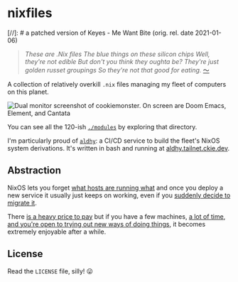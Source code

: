 # nixfiles

[//]: # a patched version of Keyes - Me Want Bite (orig. rel. date 2021-01-06)
> *These are .Nix files*
> *The blue things on these silicon chips*
> *Well, they're not edible*
> *But don't you think they oughta be?*
> *They're just golden russet groupings*
> *So they're not that good for eating.*
> [〜](https://www.youtube.com/watch?v=nwXIpjQjEy8)

A collection of relatively overkill `.nix` files managing my fleet of computers on this planet.

![Dual monitor screenshot of `cookiemonster`.
On screen are Doom Emacs, Element, and Cantata](screenshot.png)

You can see all the 120-ish [`./modules`](https://github.com/ckiee/nixfiles/tree/master/modules)
by exploring that directory.

I'm particularly proud of
[`aldhy`](https://github.com/ckiee/nixfiles/tree/master/modules/services/aldhy/): 
a CI/CD service to build the fleet's NixOS system derivations.
It's written in bash and running at
[aldhy.tailnet.ckie.dev](https://aldhy.tailnet.ckie.dev).

## Abstraction
NixOS lets you forget
[what hosts are running what](https://github.com/ckiee/nixfiles/blob/0560c489fca45d40aebb2ed9251b34dd6d233b4d/bin/c#L64)
and once you deploy a new service
it usually just keeps on working,
even if you [suddenly decide to migrate it](https://github.com/ckiee/nixfiles/commit/387b08e).

There [is a heavy price to pay](https://xeiaso.net/talks/nixos-pain-2021-11-10)
but if you have a few machines, [a lot of time](https://github.com/hlissner/dotfiles#frequently-asked-questions),
[and you're open to trying out new ways of doing things](https://illustris.tech/devops/why-you-should-NOT-never-ever-use-nixos/),
it becomes extremely enjoyable after a while.

## License

Read the `LICENSE` file, silly! 😛
